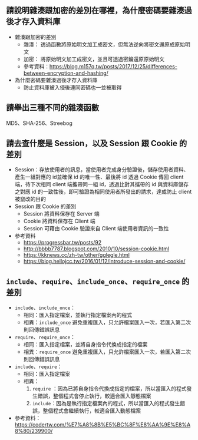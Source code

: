 ## 請說明雜湊跟加密的差別在哪裡，為什麼密碼要雜湊過後才存入資料庫
* 雜湊跟加密的差別
  * 雜湊： 透過函數將原始明文加工成密文，但無法逆向將密文還原成原始明文
  * 加密： 將原始明文加工成密文，並且可透過密鑰還原原始明文
  * 參考資料：https://blog.m157q.tw/posts/2017/12/25/differences-between-encryption-and-hashing/
* 為什麼密碼要雜湊過後才存入資料庫
  * 防止資料庫被入侵後連同密碼也一並被取得
## 請舉出三種不同的雜湊函數
MD5、SHA-256、Streebog

## 請去查什麼是 Session，以及 Session 跟 Cookie 的差別
* Session：存放使用者的訊息，當使用者完成身分驗證後，儲存使用者資料、產生一組對應的 id並確保 id 的唯一性、最後將 id 透過 Cookie 傳回 client 端，待下次相同 client 端攜帶同一組 id，透過比對其攜帶的 id 與資料庫儲存之對應 id 的一致性後，即可驗證為相同使用者所發出的請求，達成防止 client 被竄改的目的
* Session 跟 Cookie 的差別
  * Session 將資料保存在 Server 端
  * Cookie  將資料保存在 Client 端
  * Session 可藉由 Cookie 驗證來自 Client 端使用者資訊的一致性
* 參考資料
  * https://progressbar.tw/posts/92
  * http://bbbb7787.blogspot.com/2010/10/session-cookie.html
  * https://kknews.cc/zh-tw/other/gglegle.html
  * https://blog.hellojcc.tw/2016/01/12/introduce-session-and-cookie/
##  `include`、`require`、`include_once`、`require_once` 的差別
* `include`、`include_once`：
  * 相同：匯入指定檔案，並執行指定檔案內的程式
  * 相異：`include_once` 避免重複匯入，只允許檔案匯入一次，若匯入第二次則回傳錯誤訊息
* `require`、`require_once`：
  * 相同：匯入指定檔案，並將自身指令代換成指定的檔案
  * 相異：`require_once` 避免重複匯入，只允許檔案匯入一次，若匯入第二次則回傳錯誤訊息
* `include`、`require`：
  * 相同：匯入指定檔案
  * 相異：
    1. `require` ：因為已將自身指令代換成指定的檔案，所以當匯入的程式發生錯誤，整個程式會停止執行，較適合匯入靜態檔案
    2. `include`：因為是執行指定檔案內的程式，所以當匯入的程式發生錯誤，整個程式會繼續執行，較適合匯入動態檔案
* 參考資料：https://codertw.com/%E7%A8%8B%E5%BC%8F%E8%AA%9E%E8%A8%80/239900/
